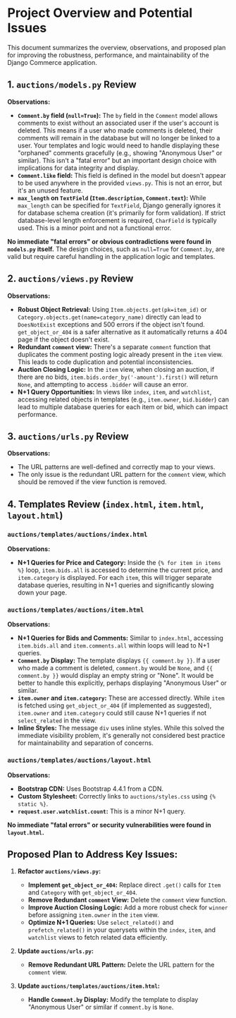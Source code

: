 # Project Overview and Potential Issues

This document summarizes the overview, observations, and proposed plan for improving the robustness, performance, and maintainability of the Django Commerce application.

## 1. `auctions/models.py` Review

**Observations:**

*   **`Comment.by` field (`null=True`):** The `by` field in the `Comment` model allows comments to exist without an associated user if the user's account is deleted. This means if a user who made comments is deleted, their comments will remain in the database but will no longer be linked to a user. Your templates and logic would need to handle displaying these "orphaned" comments gracefully (e.g., showing "Anonymous User" or similar). This isn't a "fatal error" but an important design choice with implications for data integrity and display.
*   **`Comment.like` field:** This field is defined in the model but doesn't appear to be used anywhere in the provided `views.py`. This is not an error, but it's an unused feature.
*   **`max_length` on `TextField` (`Item.description`, `Comment.text`):** While `max_length` can be specified for `TextField`, Django generally ignores it for database schema creation (it's primarily for form validation). If strict database-level length enforcement is required, `CharField` is typically used. This is a minor point and not a functional error.

**No immediate "fatal errors" or obvious contradictions were found in `models.py` itself.** The design choices, such as `null=True` for `Comment.by`, are valid but require careful handling in the application logic and templates.

## 2. `auctions/views.py` Review

**Observations:**

*   **Robust Object Retrieval:** Using `Item.objects.get(pk=item_id)` or `Category.objects.get(name=category_name)` directly can lead to `DoesNotExist` exceptions and 500 errors if the object isn't found. `get_object_or_404` is a safer alternative as it automatically returns a 404 page if the object doesn't exist.
*   **Redundant `comment` view:** There's a separate `comment` function that duplicates the comment posting logic already present in the `item` view. This leads to code duplication and potential inconsistencies.
*   **Auction Closing Logic:** In the `item` view, when closing an auction, if there are no bids, `item.bids.order_by('-amount').first()` will return `None`, and attempting to access `.bidder` will cause an error.
*   **N+1 Query Opportunities:** In views like `index`, `item`, and `watchlist`, accessing related objects in templates (e.g., `item.owner`, `bid.bidder`) can lead to multiple database queries for each item or bid, which can impact performance.

## 3. `auctions/urls.py` Review

**Observations:**

*   The URL patterns are well-defined and correctly map to your views.
*   The only issue is the redundant URL pattern for the `comment` view, which should be removed if the view function is removed.

## 4. Templates Review (`index.html`, `item.html`, `layout.html`)

### `auctions/templates/auctions/index.html`

**Observations:**

*   **N+1 Queries for Price and Category:** Inside the `{% for item in items %}` loop, `item.bids.all` is accessed to determine the current price, and `item.category` is displayed. For each `item`, this will trigger separate database queries, resulting in N+1 queries and significantly slowing down your page.

### `auctions/templates/auctions/item.html`

**Observations:**

*   **N+1 Queries for Bids and Comments:** Similar to `index.html`, accessing `item.bids.all` and `item.comments.all` within loops will lead to N+1 queries.
*   **`Comment.by` Display:** The template displays `{{ comment.by }}`. If a user who made a comment is deleted, `comment.by` would be `None`, and `{{ comment.by }}` would display an empty string or "None". It would be better to handle this explicitly, perhaps displaying "Anonymous User" or similar.
*   **`item.owner` and `item.category`:** These are accessed directly. While `item` is fetched using `get_object_or_404` (if implemented as suggested), `item.owner` and `item.category` could still cause N+1 queries if not `select_related` in the view.
*   **Inline Styles:** The message `div` uses inline styles. While this solved the immediate visibility problem, it's generally not considered best practice for maintainability and separation of concerns.

### `auctions/templates/auctions/layout.html`

**Observations:**

*   **Bootstrap CDN:** Uses Bootstrap 4.4.1 from a CDN.
*   **Custom Stylesheet:** Correctly links to `auctions/styles.css` using `{% static %}`.
*   **`request.user.watchlist.count`:** This is a minor N+1 query.

**No immediate "fatal errors" or security vulnerabilities were found in `layout.html`.**

## Proposed Plan to Address Key Issues:

1.  **Refactor `auctions/views.py`:**
    *   **Implement `get_object_or_404`:** Replace direct `.get()` calls for `Item` and `Category` with `get_object_or_404`.
    *   **Remove Redundant `comment` View:** Delete the `comment` view function.
    *   **Improve Auction Closing Logic:** Add a more robust check for `winner` before assigning `item.owner` in the `item` view.
    *   **Optimize N+1 Queries:** Use `select_related()` and `prefetch_related()` in your querysets within the `index`, `item`, and `watchlist` views to fetch related data efficiently.

2.  **Update `auctions/urls.py`:**
    *   **Remove Redundant URL Pattern:** Delete the URL pattern for the `comment` view.

3.  **Update `auctions/templates/auctions/item.html`:**
    *   **Handle `Comment.by` Display:** Modify the template to display "Anonymous User" or similar if `comment.by` is `None`.
